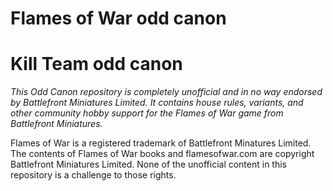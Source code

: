 # Flames of War odd canon

# Kill Team odd canon

*This Odd Canon repository is completely unofficial and in no way endorsed by Battlefront Miniatures Limited. It contains house rules, variants, and other community hobby support for the Flames of War game from Battlefront Miniatures.*

Flames of War is a registered trademark of Battlefront Minatures Limited. The contents of Flames of War books and flamesofwar.com are copyright Battlefront Miniatures Limited. None of the unofficial content in this repository is a challenge to those rights.
